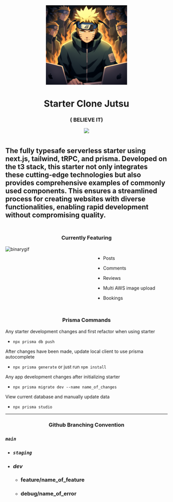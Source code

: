 <div align="center">
<img src="./public/believe-it.png" width="50%" />
</div>

<div align="center">
  <h1>
Starter Clone Jutsu
  </h1>

### ( BELIEVE IT)

</div>

<p align="center"> 
  <img src="https://skillicons.dev/icons?i=next,prisma,ts,vercel,aws,tailwind&perline=3">
</p>

#

<h2> The fully typesafe serverless starter using next.js, tailwind, tRPC, and prisma. Developed on the t3 stack, this starter not only integrates these cutting-edge technologies but also provides comprehensive examples of commonly used components. This ensures a streamlined process for creating websites with diverse functionalities, enabling rapid development without compromising quality.
<br></br>
</h2>

<div align="center"><h3> Currently Featuring</h3></div>

<div style="display:flex">
  <img src="https://media.tenor.com/-SIywyATmagAAAAC/naruto-thumbsup.gif" align="right" alt="binarygif" height="180" width="280" style="object-fit: cover"/>

-   Posts

-   Comments

-   Reviews

-   Multi AWS image upload

-   Bookings

</div>

<div align="center"><h3> Prisma Commands</h3></div>

Any starter development changes and first refactor when using starter

-   `npx prisma db push`

After changes have been made, update local client to use prisma autocomplete

-   `npx prisma generate` or just run `npm install`

Any app development changes after initializing starter

-   `npx prisma migrate dev --name name_of_changes`

View current database and manually update data

-   `npx prisma studio`

---

<div align="center"><h3> Github Branching Convention</h3></div>

### **_`main`_**

-   ### **_`staging`_**

-   ### **_dev_**

    -   ### feature/name_of_feature
    -   ### debug/name_of_error

<!-- Keeby Notes

 - auction system
  - email notifications when a user is outbid
  - in app notification when a user is outbid, wins an auction.

  - need to figure out a payment plan
 - Seller ratings and reviews. public feedback system
 - requiring the detailed product listings helps buyers make informed decisions

 Escrow Service holds the payment from the buyer until the product is delivered and inspected by the buyer. If the product
 matches the descriptiion, the payment is released to the seller. If there are issues, the funds can be refunded to the buyer.

  implement return policy

  If seller is highly rated can skip verification


  I don't wanna be the middle man
  I don't wanna care about shit if something goes wrong. if there is a problem you pay me. I don't care
  cleanest big dick way to deal with seller gets charged and buyer gets charged. It is up to the community to play by the rules
  You don't sell the keyboard you get fined
  Have to BD energy scamming is not tolerated. This is a mutual party agreement. I will not tolerate dealing with scams. Both will be charged the full price of the keyboard.
  Have to run a transaction on both to process fees before shipment. I hope this never happens but it forces people to play by the rules.
  7 day dispute windown no returns
  Buyer communication is key trusting their commity public ratings

 $1 transaction fee for listing
 %3 or 5% fee

  contractual agreement.

  Ask dad about this


User profiles will have to be clickable
star rating and reviews

Going to need to do a $.50 verification cost for buyers and sellers.


make a keeby video that talks about the rules

Fun yet threatening. See this cyberboard someone sent a buyer a box of tissues instead of an alice and they both had to play.
I don't have the time nor care to deal with disputes so play by the rules and trust one another or you can fuck off. :D
Basically a skycorp video

---user ----
purchase history with order number #
going to need some stripe payment info
 - going to need a ispaymentverified on here
 - going to need a email verified as well
 -

Home page will be typing game with banner ads
really clean UI like monkey type
TYPING GAME ------------------------------------------------
- anti copy paste idk gonna look into anticheat

Going to want to switch between speed mode - quote mode - learn mode (learn about mechanical keyboards?  ) - hackerman mode

(vocabulary enhancement option later gives terms and definitiions )
(maybe change quote length or nah?)

what metrics do we want to show? Top WPM with keyboard...
Stats button pulls down a graph with all your top speed wpm plotted on a graph

Typing game should defo have a rank based on the top percentage of users
- average of top ten fastest
- get a tag
-badge system
-later on season (implementation)
- could either do season 1 hackerman tag
(unranked till you typed 10 times)
HotSwap Hero

(bronze - plat are switches colored)
Bronze Switch (I, II, III)
Silver
Gold
Platinum  (top 50%)
ClackChampion
ThockMaster III (top 75%) ----


---
thock god (top .2%)
Hackerman(0.1%)
based off of top wpm?

How keeby works? or About Keeby?

What's unique about keeby typing game?

ranking system keyboard based.( can see others wpm and keeb)


---------- later   -----------

 --- only if yt pops off ---
Keeby merch  - clothing - keycaps - deskmats
could legit just be a link to anohter site I make later if I want to
store page

Could add a community page where users can submit picuters and talk about their builds

r/mk already exists

Could just have an inspiration page that shows gorgeous builds

Leaderboards
-- shows top wpm username and keeb used on typing game


Do I want a keyboard Model?
so that users can store a keeb

 -->

<!-- COsts
  Stripe
  Domain cost
  Resend for emails $ they are def better than the others
  confirmation emails and newsletter emails

TODO cookie warning modal 
TODO epilepsy warning modal 






If successful ideas
KEEB SHARE - a community page with cards like arbnb where people can share builds for inspiration 

Store
- sell merch - maybe develop a keyboard - maybe make a marketplace that shows products from other sites and links to them 

Add achievements - allow people to select tags - their rank or when they buy a keyboard they get a tag etc. 





------ MASCOT

KEEBO


 -->
